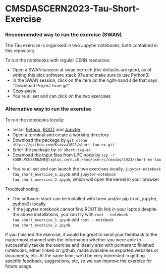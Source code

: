 # CMSDASCERN2023-Tau-Short-Exercise

### Recommended way to run the exercise (SWAN)

The Tau exercise is organised in two Jupyter notebooks, both contained in this repository.

To run the notebooks with regular CERN resources:
* Open a SWAN session at swan.cern.ch (the defaults are good, as of writing this pick software stack 97a and make sure to use Python3)
* In the SWAN session, click on the item on the right-hand side that says "Download Project from git"
* Copy-paste 
* You're all set and can click on the two exercises

### Alternative way to run the exercise

To run the notebooks locally:
* Install [Python](https://www.python.org/downloads/), [ROOT](https://root.cern/install/) and [Jupyter](https://jupyter.org/install)
* Open a terminal and create a working directory
* Download the package by `git clone https://github.com/Ksavva1021/short-tau-ex.git`
* Enter the package by `cd short-tau-ex`
* Download the input files from LPC node by `scp -r YOURLPCUSERNAME@lxplus.cern.ch:/eos/user/c/cmsdas/2023/short-ex-tau .`
* You're all set and can launch the two exercises locally, `jupyter-notebook tau_short_exercise_1.ipynb` and `jupyter-notebook tau_short_exercise_2.ipynb`, which will open the kernel in your browser

Troubleshooting:
* The software stack can be installed with brew and/or pip (root, jupyter, python3) locally.
* If the jupyter notebook cannot find ROOT lib link in your laptop despite the above installations, you can try with `root --notebook tau_short_exercise_1.ipynb` and `root --notebook tau_short_exercise_2.ipynb`.

If you finished the exercise, it would be great to send your feedback to the mattermost channel with the information 
whether you were able to successfully tackle the exercise and ideally also with pointers to finished notebooks, 
either linked on github, made available as exported websites or documents, etc. At the 
same time, we'd be very interested in getting specific feedback, suggestions, etc, so we can improve the exercise for future usage.
